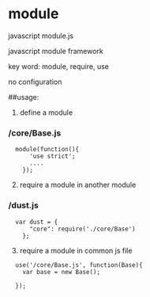 # module
javascript module.js


javascript module framework


key word:  module, require, use

no configuration

##usage:

1. define a module

### /core/Base.js
```
  module(function(){
	  'use strict';
	  ....
	});
```

2. require a module in another module
### /dust.js
```
  var dust = {
      "core": require('./core/Base')
	};

```

3. require a module in common js file
```
  use('/core/Base.js', function(Base){
    var base = new Base();
    
  });
```

